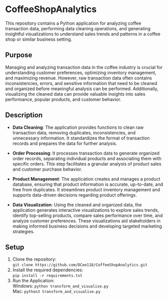 # CoffeeShopAnalytics
This repository contains a Python application for analyzing coffee transaction data, performing data cleaning operations, and generating insightful visualizations to understand sales trends and patterns in a coffee shop or similar business setting.

## Purpose
Managing and analyzing transaction data in the coffee industry is crucial for understanding customer preferences, optimizing inventory management, and maximizing revenue. However, raw transaction data often contains inconsistencies, errors, and sensitive information that need to be cleaned and organized before meaningful analysis can be performed. Additionally, visualizing the cleaned data can provide valuable insights into sales performance, popular products, and customer behavior.

## Description
 - **Data Cleaning**: The application provides functions to clean raw transaction data, removing duplicates, inconsistencies, and unnecessary information. It standardizes the format of transaction records and prepares the data for further analysis.

 - **Order Processing**: It processes transaction data to generate organized order records, separating individual products and associating them with specific orders. This step facilitates a granular analysis of product sales and customer purchase behavior.

 - **Product Management**: The application creates and manages a product database, ensuring that product information is accurate, up-to-date, and free from duplicates. It streamlines product inventory management and supports data-driven decisions regarding product offerings.

 - **Data Visualization**: Using the cleaned and organized data, the application generates interactive visualizations to explore sales trends, identify top-selling products, compare sales performance over time, and analyze customer preferences. These visualizations aid stakeholders in making informed business decisions and developing targeted marketing strategies.

## Setup 
1. Clone the repository: <br />
``git clone https://github.com/DCee118/CoffeeShopAnalytics.git``
2. Install the required dependencies: <br />
``pip install -r requirements.txt``
3. Run the Application: <br />
Windows: ``python transform_and_visualise.py`` <br />
Mac: ``python3 transform_and_visualise.py``
